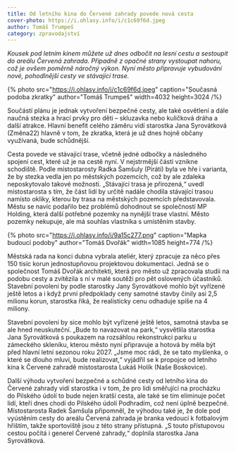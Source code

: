 ```yaml
---
title: Od letního kina do Červené zahrady povede nová cesta
cover-photo: https://i.ohlasy.info/i/c1c69f6d.jpeg
author: Tomáš Trumpeš
category: zpravodajství
---
```


*Kousek pod letním kinem můžete už dnes odbočit na lesní cestu a sestoupit do areálu Červená zahrada. Případně z opačné strany vystoupat nahoru, což je ovšem poměrně náročný výkon. Nyní město připravuje vybudování nové, pohodlnější cesty ve stávající trase.*

{% photo src="https://i.ohlasy.info/i/c1c69f6d.jpeg" caption="Současná podoba zkratky" author="Tomáš Trumpeš" width=4032 height=3024 /%}

Součástí plánu je jednak vytvoření bezpečné cesty, ale také osvětlení a dále naučná stezka a hrací prvky pro děti – skluzavka nebo kuličková dráha a další atrakce. Hlavní benefit celého záměru vidí starostka Jana Syrovátková (Změna22) hlavně v tom, že zkratka, která je už dnes hojně občany využívaná, bude schůdnější.

Cesta povede ve stávající trase, včetně jedné odbočky a následného spojení cest, které už je na cestě nyní. V nejstrmější části vznikne schodiště. Podle místostarosty Radka Šamšuly (Piráti) byla ve hře i varianta, že by stezka vedla jen po městských pozemcích, což by ale zdaleka neposkytovalo takové možnosti. „Stávající trasa je přirozená,“ uvedl místostarosta s tím, že část lidí by určitě nadále chodila stávající trasou namísto okliky, kterou by trasa na městských pozemcích představovala. Městu se navíc podařilo bez problémů dohodnout se společností MP Holding, která další potřebné pozemky na nynější trase vlastní. Město pozemky nekupuje, ale má souhlas vlastníka s umístěním stavby.

{% photo src="https://i.ohlasy.info/i/9a15c277.png" caption="Mapka budoucí podoby" author="Tomáš Dvořák" width=1085 height=774 /%}

Městská rada na konci dubna vybrala ateliér, který zpracuje za něco přes 150 tisíc korun jednostupňovou projektovou dokumentaci. Jedná se o společnost Tomáš Dvořák architekti, která pro město už zpracovala studii na podobu cesty a zvítězila s ní v malé soutěži pro pět oslovených účastníků. Stavební povolení by podle starostky Jany Syrovátkové mohlo být vyřízené ještě letos a i když první předpoklady ceny samotné stavby činily asi 2,5 milionu korun, starostka říká, že realisticky cenu odhaduje spíše na 4 miliony.

Stavební povolení by sice mohlo být vyřízené ještě letos, samotná stavba se ale hned neuskuteční. „Bude to navazovat na park,“ vysvětlila starostka Jana Syrovátková s poukazem na rozsáhlou rekonstrukci parku u zámeckého skleníku, kterou město nyní připravuje a hotová by měla být před hlavní letní sezonou roku 2027\. „Jsme moc rádi, že se tato myšlenka, o které se dlouho mluví, bude realizovat,“ vyjádřil se k propojce od letního kina k Červené zahradě místostarosta Lukáš Holík (Naše Boskovice).

Další výhodu vytvoření bezpečné a schůdné cesty od letního kina do Červené zahrady vidí starostka i v tom, že pro lidi směřující na procházku do Pilského údolí to bude nejen kratší cesta, ale také se tím eliminuje počet lidí, kteří dnes chodí do Pilského údolí Podhradím, což není úplně bezpečné. Místostarosta Radek Šamšula připomněl, že výhodou také je, že dole pod vyústěním cesty do areálu Červená zahrada je branka vedoucí k fotbalovým hřištím, takže sportoviště jsou z této strany přístupná. „S touto přístupovou cestou počítá i generel Červené zahrady,“ doplnila starostka Jana Syrovátková.